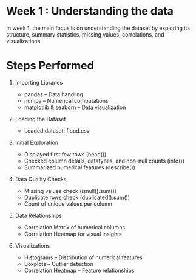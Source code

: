 # Week 1 : Understanding the data

In week 1, the main focus is on understanding the dataset by exploring its structure, summary statistics, missing values, correlations, and visualizations.

# Steps Performed

1. Importing Libraries
   - pandas – Data handling
   - numpy – Numerical computations
   - matplotlib & seaborn – Data visualization

2. Loading the Dataset
   - Loaded dataset: flood.csv

3. Initial Exploration
   - Displayed first few rows (head())
   - Checked column details, datatypes, and non-null counts (info())
   - Summarized numerical features (describe())

4. Data Quality Checks
   - Missing values check (isnull().sum())
   - Duplicate rows check (duplicated().sum())
   - Count of unique values per column

5. Data Relationships
   - Correlation Matrix of numerical columns
   - Correlation Heatmap for visual insights

6. Visualizations
   - Histograms – Distribution of numerical features
   - Boxplots – Outlier detection
   - Correlation Heatmap – Feature relationships
